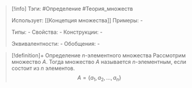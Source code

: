 > [!info]
> Тэги: #Определение #Теория_множеств 
> 
> Использует: [[Концепция множества]]
> Примеры: *-*
> 
> Типы: *-*
> Свойства: *-*
> Конструкции: *-*
> 
> Эквивалентности: *-*
> Обобщения: *-*

> [!definition]+ Определение $n$-элементного множества
> Рассмотрим множество $A$. Тогда множество $A$ называется $n$-элементным, если состоит из $n$ элементов. $$A = \{a_1, a_2, ... , a_n\}$$
